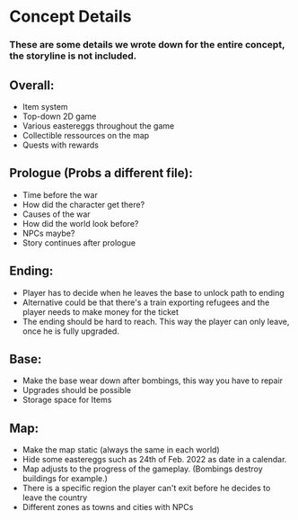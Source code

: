 # Concept Details

### These are some details we wrote down for the entire concept, the storyline is not included.

## Overall:
- Item system
- Top-down 2D game 
- Various eastereggs throughout the game
- Collectible ressources on the map
- Quests with rewards


## Prologue (Probs a different file):
- Time before the war
- How did the character get there?
- Causes of the war
- How did the world look before?
- NPCs maybe?
- Story continues after prologue


## Ending:
- Player has to decide when he leaves the base to unlock path to ending
- Alternative could be that there's a train exporting refugees and the player needs to make money for the ticket
- The ending should be hard to reach. This way the player can only leave, once he is fully upgraded.


## Base:
- Make the base wear down after bombings, this way you have to repair
- Upgrades should be possible
- Storage space for Items


## Map:
- Make the map static (always the same in each world)
- Hide some eastereggs such as 24th of Feb. 2022 as date in a calendar.
- Map adjusts to the progress of the gameplay. (Bombings destroy buildings for example.)
- There is a specific region the player can't exit before he decides to leave the country
- Different zones as towns and cities with NPCs
